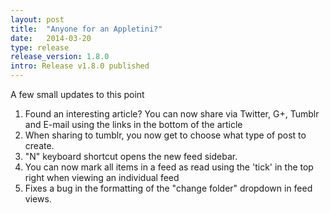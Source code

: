 ```yaml
---
layout: post
title:  "Anyone for an Appletini?"
date:   2014-03-20
type: release
release_version: 1.8.0
intro: Release v1.8.0 published
---
```

A few small updates to this point

 1. Found an interesting article? You can now share via Twitter, G+, Tumblr and E-mail using the links in the bottom of the article
 1. When sharing to tumblr, you now get to choose what type of post to create.
 1. "N" keyboard shortcut opens the new feed sidebar.
 1. You can now mark all items in a feed as read using the 'tick' in the top right when viewing an individual feed
 1. Fixes a bug in the formatting of the "change folder" dropdown in feed views.
